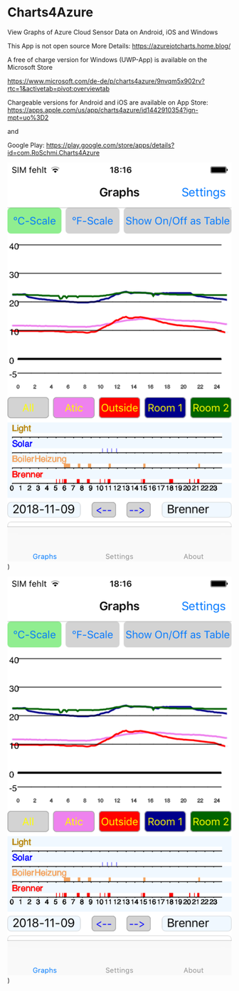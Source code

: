 # Charts4Azure
View Graphs of Azure Cloud Sensor Data on Android, iOS and Windows

This App is not open source
More Details: https://azureiotcharts.home.blog/

A free of charge version for Windows (UWP-App) is available on the Microsoft Store

https://www.microsoft.com/de-de/p/charts4azure/9nvqm5x902rv?rtc=1&activetab=pivot:overviewtab

Chargeable versions for Android and iOS are available on
App Store: https://apps.apple.com/us/app/charts4azure/id1442910354?ign-mpt=uo%3D2

and

Google Play: https://play.google.com/store/apps/details?id=com.RoSchmi.Charts4Azure

![Gallery](https://github.com/RoSchmi/Charts4Azure_/blob/master/Pictures/IMG_0023.PNG)
)



![Gallery](https://github.com/RoSchmi/Charts4Azure_/blob/master/Pictures/IMG_0023.PNG)
)




